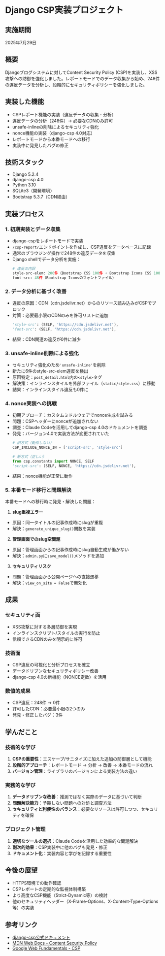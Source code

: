 # Django CSP実装プロジェクト

## 実施期間
2025年7月29日

## 概要
Djangoブログシステムに対してContent Security Policy (CSP)を実装し、XSS攻撃への防御を強化しました。レポートモードでのデータ収集から始め、248件の違反データを分析し、段階的にセキュリティポリシーを強化しました。

## 実装した機能
- CSPレポート機能の実装（違反データの収集・分析）
- 違反データの分析（248件）→ 必要なCDNのみ許可
- unsafe-inlineの削除によるセキュリティ強化
- nonce機能の実装（django-csp 4.0対応）
- レポートモードから本番モードへの移行
- 実装中に発見したバグの修正

## 技術スタック
- Django 5.2.4
- django-csp 4.0
- Python 3.10
- SQLite3（開発環境）
- Bootstrap 5.3.7（CDN経由）

## 実装プロセス

### 1. 初期実装とデータ収集
- django-cspをレポートモードで実装
- `/csp-report/`エンドポイントを作成し、CSP違反をデータベースに記録
- 通常のブラウジング操作で248件の違反データを収集
- Django shellでデータ分析を実施：
  ```python
  # 違反の内訳
  style-src-elem: 200件（Bootstrap CSS 100件 + Bootstrap Icons CSS 100件）
  font-src: 48件（Bootstrap Iconsのフォントファイル）
  ```

### 2. データ分析に基づく改善
- 違反の原因：CDN（cdn.jsdelivr.net）からのリソース読み込みがCSPでブロック
- 対策：必要最小限のCDNのみを許可リストに追加
  ```python
  'style-src': (SELF, 'https://cdn.jsdelivr.net'),
  'font-src': (SELF, 'https://cdn.jsdelivr.net'),
  ```
- 結果：CDN関連の違反が0件に減少

### 3. unsafe-inline削除による強化
- セキュリティ強化のため`'unsafe-inline'`を削除
- 新たに6件のstyle-src-elem違反を検出
- 原因特定：`post_detail.html`内の`<style>`タグ
- 解決策：インラインスタイルを外部ファイル（`static/style.css`）に移動
- 結果：インラインスタイル違反も0件に

### 4. nonce実装への挑戦
- 初期アプローチ：カスタムミドルウェアでnonce生成を試みる
- 問題：CSPヘッダーにnonceが追加されない
- 調査：Claude Codeを活用してdjango-csp 4.0のドキュメントを調査
- 発見：バージョン4.0で実装方法が変更されていた
  ```python
  # 旧方式（動作しない）
  CSP_INCLUDE_NONCE_IN = ['script-src', 'style-src']
 
  # 新方式（正しい）
  from csp.constants import NONCE, SELF
  'script-src': (SELF, NONCE, 'https://cdn.jsdelivr.net'),
  ```
- 結果：nonce機能が正常に動作

### 5. 本番モード移行と問題解決
本番モードへの移行時に発見・解決した問題：

1. **slug重複エラー**
  - 原因：同一タイトルの記事作成時にslugが重複
  - 解決：`generate_unique_slug()`関数を実装

2. **管理画面でのslug空問題**
  - 原因：管理画面からの記事作成時にslug自動生成が働かない
  - 解決：`admin.py`に`save_model()`メソッドを追加

3. **セキュリティリスク**
  - 問題：管理画面から公開ページへの直接遷移
  - 解決：`view_on_site = False`で無効化

## 成果

### セキュリティ面
- XSS攻撃に対する多層防御を実現
- インラインスクリプト/スタイルの実行を防止
- 信頼できるCDNのみを明示的に許可

### 技術面
- CSP違反の可視化と分析プロセスを確立
- データドリブンなセキュリティポリシー改善
- django-csp 4.0の新機能（NONCE定数）を活用

### 数値的成果
- CSP違反：248件 → 0件
- 許可したCDN：必要最小限の2つのみ
- 発見・修正したバグ：3件

## 学んだこと

### 技術的な学び
1. **CSPの重要性**：エスケープ/サニタイズに加えた追加の防御層として機能
2. **段階的アプローチ**：レポートモード → 分析 → 改善 → 本番モードの流れ
3. **バージョン管理**：ライブラリのバージョンによる実装方法の違い

### 実務的な学び
1. **データドリブンな改善**：推測ではなく実際のデータに基づいて判断
2. **問題解決能力**：予期しない問題への対処と調査方法
3. **セキュリティと利便性のバランス**：必要なリソースは許可しつつ、セキュリティを確保

### プロジェクト管理
1. **適切なツールの選択**：Claude Codeを活用した効率的な問題解決
2. **副次的効果**：CSP実装中に他のバグも発見・修正
3. **ドキュメント化**：実装内容と学びを記録する重要性

## 今後の展望
- HTTPS環境での動作確認
- CSPレポートの定期的な監視体制構築
- より高度なCSP機能（Strict-Dynamic等）の検討
- 他のセキュリティヘッダー（X-Frame-Options、X-Content-Type-Options等）の実装

## 参考リンク
- [django-csp公式ドキュメント](https://django-csp.readthedocs.io/)
- [MDN Web Docs - Content Security Policy](https://developer.mozilla.org/docs/Web/HTTP/CSP)
- [Google Web Fundamentals - CSP](https://developers.google.com/web/fundamentals/security/csp)